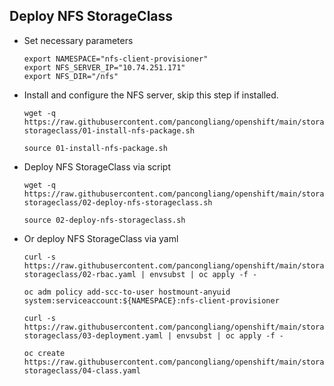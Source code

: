 ## Deploy NFS StorageClass

* Set necessary parameters
  ```
  export NAMESPACE="nfs-client-provisioner"
  export NFS_SERVER_IP="10.74.251.171"
  export NFS_DIR="/nfs"
  ```

* Install and configure the NFS server, skip this step if installed.
  ```
  wget -q https://raw.githubusercontent.com/pancongliang/openshift/main/storage/nfs-storageclass/01-install-nfs-package.sh
  
  source 01-install-nfs-package.sh
  ```

* Deploy NFS StorageClass via script
  ```
  wget -q https://raw.githubusercontent.com/pancongliang/openshift/main/storage/nfs-storageclass/02-deploy-nfs-storageclass.sh

  source 02-deploy-nfs-storageclass.sh
  ```
  
* Or deploy NFS StorageClass via yaml
  ```
  curl -s https://raw.githubusercontent.com/pancongliang/openshift/main/storage/nfs-storageclass/02-rbac.yaml | envsubst | oc apply -f -

  oc adm policy add-scc-to-user hostmount-anyuid system:serviceaccount:${NAMESPACE}:nfs-client-provisioner

  curl -s https://raw.githubusercontent.com/pancongliang/openshift/main/storage/nfs-storageclass/03-deployment.yaml | envsubst | oc apply -f -

  oc create https://raw.githubusercontent.com/pancongliang/openshift/main/storage/nfs-storageclass/04-class.yaml
  ```

